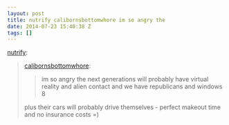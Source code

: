 ```yaml
---
layout: post
title: nutrify calibornsbottomwhore im so angry the
date: 2014-07-23 15:40:38 Z
tags: []
---
```

[nutrify](http://nutrify.tumblr.com/post/92370173390/calibornsbottomwhore-im-so-angry-the-next):

> [calibornsbottomwhore](http://calibornsbottomwhore.tumblr.com/post/83770047934/im-so-angry-the-nexy-generations-will-probably):
> 
> > im so angry the next generations will probably have virtual reality and alien contact and we have republicans and windows 8
> 
> plus their cars will probably drive themselves - perfect makeout time and no insurance costs =)
